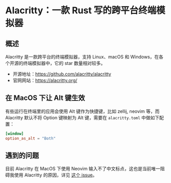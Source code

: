 # Alacritty：一款 Rust 写的跨平台终端模拟器

## 概述

Alacritty 是一款跨平台的终端模拟器，支持 Linux、macOS 和 Windows，在各个开源的终端模拟器中，它的 star 数量相对较多。

* 开源地址：https://github.com/alacritty/alacritty
* 官网网站：https://alacritty.org/

## 在 MacOS 下让 Alt 键生效

有些运行在终端里的应用会使用 Alt 键作为快捷键，比如 zellij, neovim 等，而 Alacritty 默认不将 Option 键映射为 Alt 键，需要在 `alacritty.toml` 中做如下配置：

```toml showLineNubmers title="alacritty.toml"
[window]
option_as_alt = "Both"
```

## 遇到的问题

目前 Alacritty 在 MacOS 下使用 Neovim 输入不了中文标点，这也是当前唯一阻碍我使用 Alacritty 的原因，详见 [这个 issue](https://github.com/alacritty/alacritty/issues/8243)。
